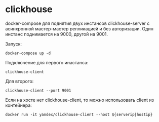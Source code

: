 # clickhouse

docker-compose для поднятия двух инстансов clickhouse-server с асинхронной мастер-мастер репликацией и без авторизации. Один инстанс поднимается на 9000, другой на 9001.

Запуск:

```
docker-compose up -d
```

Подключение для первого инастанса:

```
clickhouse-client
```

Для второго:

```
clickhouse-client --port 9001
```

Если на хосте нет clickhouse-client, то можно использовать client из контейнера:

```
docker run -it yandex/clickhouse-client --host ${serverip|hostip}
```
